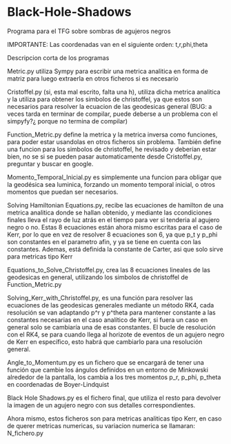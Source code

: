 # Black-Hole-Shadows
Programa para el TFG sobre sombras de agujeros negros

IMPORTANTE: Las coordenadas van en el siguiente orden: t,r,phi,theta

Descripcion corta de los programas

Metric.py utiliza Sympy para escribir una metrica analitica en forma de matriz para luego extraerla en otros ficheros si es necesario

Cristoffel.py (si, esta mal escrito, falta una h), utiliza dicha metrica analitica y la utiliza para obtener los simbolos de christoffel, ya que estos son necesarios para resolver la ecuacion de las geodesicas general (BUG: a veces tarda en terminar de compilar, puede deberse a un problema con el simpyfy?¿ porque no termina de compilar)

Function_Metric.py define la metrica y la metrica inversa como funciones, para poder estar usandolas en otros ficheros sin problema. También define una funcion para los simbolos de christoffel, he revisado y deberían estar bien, no se si se pueden pasar automaticamente desde Cristoffel.py, preguntar y buscar en google. 

Momento_Temporal_Inicial.py es simplemente una funcion para obligar que la geodésica sea luminica, forzando un momento temporal inicial, o otros momentos que puedan ser necesarios.

Solving Hamiltonian Equations.py, recibe las ecuaciones de hamilton de una metrica analitica donde se hallan obtenido, y mediante las ccondiciones finales lleva el rayo de luz atrás en el tiempo para ver si tenderia al agujero negro o no. Estas 8 ecuaciones están ahora mismo escritas para el caso de Kerr, por lo que en vez de resolver 8 ecuaciones son 6, ya que p_t y p_phi son constantes en el parametro afin, y ya se tiene en cuenta con las constantes. Ademas, está definida la constante de Carter, asi que solo sirve para metricas tipo Kerr



Equations_to_Solve_Christoffel.py, crea las 8 ecuaciones lineales de las geodesicas en general, utilizando los simbolos de christoffel de Function_Metric.py

Solving_Kerr_with_Christoffel.py, es una función para resolver las ecuaciones de las geodesicas generales mediante un método RK4, cada resolución se van adaptando p^r y p^theta para mantener constante a las constantes necesarias en el caso analítico de Kerr, si fuera un caso en general solo se cambiaría una de esas constantes. El bucle de resolución con el RK4, se para cuando llega al horizote de eventos de un agujero negro de Kerr en específico, esto habrá que cambiarlo para una resolución general. 


Angle_to_Momentum.py es un fichero que se encargará de tener una función que cambie los ángulos definidos en un entorno de Minkowski alrededor de la pantalla, los cambia a los tres momentos p_r, p_phi, p_theta en coordenadas de Boyer-Lindquist


Black Hole Shadows.py es el fichero final, que utiliza el resto para devolver la imagen de un agujero negro con sus detalles correspondientes.



Ahora mismo, estos ficheros son para metricas analiticas tipo Kerr, en caso de querer metricas numericas, su variacion numerica se llamaran: N_fichero.py